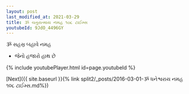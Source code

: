 ```yaml
---
layout: post
last_modified_at: 2021-03-29
title: ૐ ચતુરાત્માય નમહ ૧૦૮ ટાઈમ્સ
youtubeId: 9JdO_4496GY
---
```

 
 
 ૐ સહસ્ર બહાવે નમહ  
 
 -  જેનો હજારો હાથ છે 
 
  
 
  
 
 
 
 
 
 


{% include youtubePlayer.html id=page.youtubeId %}
 
[Next]({{ site.baseurl }}{% link  split2/_posts/2016-03-01-ૐ ધનેશ્વરાય નમહ ૧૦૮ ટાઈમ્સ.md%})
 
